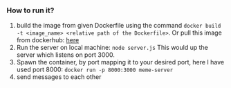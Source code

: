 ### How to run it?
1) build the image from given Dockerfile using the command `docker build -t <image_name> <relative path of the Dockerfile>`. Or pull this image from dockerhub: [here](https://hub.docker.com/layers/rohantotherescue/chat-room/v1.0/images/sha256-d6b8ecb1996f11219a8f63b056b447411de440fe94729bfbec0498ac0c36c7b7?context=repo)
2) Run the server on local machine: `node server.js`  This would up the server which listens on port 3000.
3) Spawn the container, by port mapping it to your desired port, here I have used port 8000: `docker run -p 8000:3000 meme-server`
4) send messages to each other

